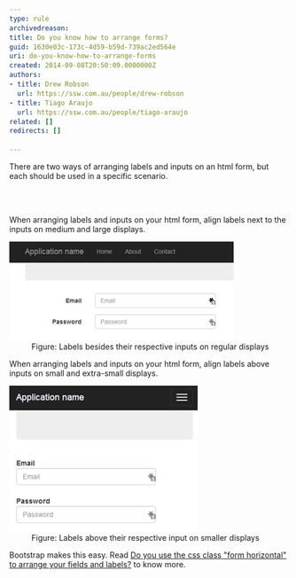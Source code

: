 ```yaml
---
type: rule
archivedreason: 
title: Do you know how to arrange forms?
guid: 1630e03c-173c-4d59-b59d-739ac2ed564e
uri: do-you-know-how-to-arrange-forms
created: 2014-09-08T20:50:09.0000000Z
authors:
- title: Drew Robson
  url: https://ssw.com.au/people/drew-robson
- title: Tiago Araujo
  url: https://ssw.com.au/people/tiago-araujo
related: []
redirects: []

---
```



<p>​​There are two ways of arranging labels and inputs on an html form, but each should be used in a specific scenario.​<br></p>
<br><excerpt class='endintro'></excerpt><br>
<p>When arranging labels and inputs on your html form, align labels next to the inputs on medium and large displays.</p><dl class="image"><dt> <img src="forms-desktop.jpg" alt="" /> </dt><dd>Figure: Labels besides their respective inputs on regular displays</dd></dl><p>When arranging labels and inputs on your html form, align labels above inputs on small and extra-small displays.</p><dl class="image"><dt> <img src="forms-mobile.jpg" alt="" /> </dt><dd>Figure: Labels above their respective input on smaller displays</dd></dl><p>Bootstrap makes this easy. Read <a href=/do-you-use-the-css-class-form-horizontal-to-arrange-your-fields-and-labels>Do you use the css class "form horizontal" to arrange your fields and labels?</a> to know more.</p>
​​


